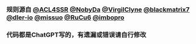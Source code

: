 ### 规则源自 [@ACL4SSR](https://github.com/ACL4SSR/ACL4SSR/tree/master) [@NobyDa](https://github.com/NobyDa) [@VirgilClyne](https://github.com/VirgilClyne) [@blackmatrix7](https://github.com/blackmatrix7/ios_rule_script/tree/master/rule) [@dler-io](https://github.com/dler-io/Rules) [@missuo](https://github.com/missuo/ASN-China) [@RuCu6](https://github.com/RuCu6/QuanX) [@imbopro](https://github.com/limbopro/Adblock4limbo)

### 代码都是ChatGPT写的，有遗漏或错误请自行修改